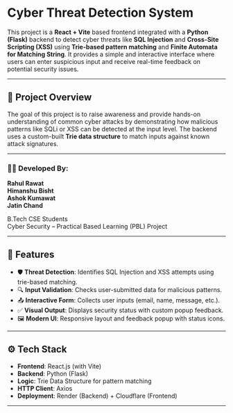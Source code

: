 # **Cyber Threat Detection System**

This project is a **React + Vite** based frontend integrated with a **Python (Flask)** backend to detect cyber threats like **SQL Injection** and **Cross-Site Scripting (XSS)** using **Trie-based pattern matching** and **Finite Automata for Matching String**. It provides a simple and interactive interface where users can enter suspicious input and receive real-time feedback on potential security issues.

---

## 🚀 Project Overview

The goal of this project is to raise awareness and provide hands-on understanding of common cyber attacks by demonstrating how malicious patterns like SQLi or XSS can be detected at the input level. The backend uses a custom-built **Trie data structure** to match inputs against known attack signatures.

---

### 👨‍💻 Developed By:
**Rahul Rawat**  
**Himanshu Bisht**  
**Ashok Kumawat**  
**Jatin Chand**

B.Tech CSE Students  
Cyber Security – Practical Based Learning (PBL) Project

---

## 🔧 Features

- 🛡️ **Threat Detection**: Identifies SQL Injection and XSS attempts using trie-based matching.
- 🔍 **Input Validation**: Checks user-submitted data for malicious patterns.
- 📤 **Interactive Form**: Collects user inputs (email, name, message, etc.).
- ✅ **Visual Output**: Displays security status with custom popup feedback.
- 🖼️ **Modern UI**: Responsive layout and feedback popup with status icons.

---

## ⚙️ Tech Stack

- **Frontend**: React.js (with Vite)
- **Backend**: Python (Flask)
- **Logic**: Trie Data Structure for pattern matching
- **HTTP Client**: Axios
- **Deployment**: Render (Backend) + Cloudflare (Frontend)

--- 
